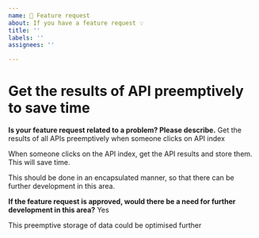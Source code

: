 ```yaml
---
name: 🚀 Feature request
about: If you have a feature request 💡
title: ''
labels: ''
assignees: ''

---
```


# Get the results of API preemptively to save time

**Is your feature request related to a problem? Please describe.**
Get the results of all APIs preemptively when someone clicks on API index

When someone clicks on the API index, get the API results and store them. This will save time.

This should be done in an encapsulated manner, so that there can be further development in this area.

**If the feature request is approved, would there be a need for further development in this area?**
Yes

This preemptive storage of data could be optimised further
